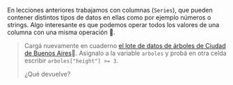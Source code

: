 En lecciones anteriores trabajamos con columnas (`Series`), que pueden contener distintos tipos de datos en ellas como por ejemplo números o strings. Algo interesante es que podemos operar todos los valores de una columna con una misma operación 🤯. 

> Cargá nuevamente en cuaderno [el lote de datos de árboles de Ciudad de Buenos Aires](https://github.com/MumukiProject/datasets/raw/master/arbolado-publico-lineal.csv)🌳.  Asignalo a la variable `arboles` y probá en otra celda escribir `arboles["height"] >= 3`. 
>
> ¿Qué devuelve?
